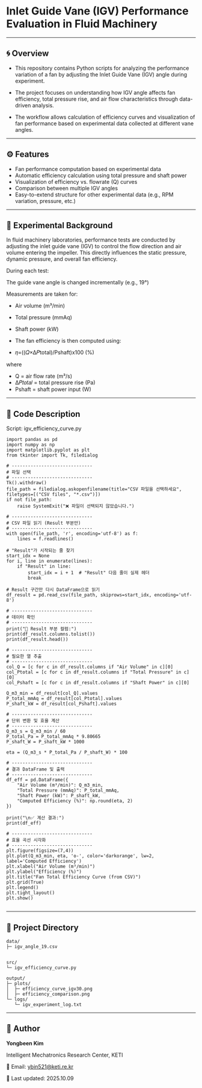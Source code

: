 # Inlet Guide Vane (IGV) Performance Evaluation in Fluid Machinery

---

## 🌀 Overview

- This repository contains Python scripts for analyzing the performance variation of a fan
by adjusting the Inlet Guide Vane (IGV) angle during experiment.

- The project focuses on understanding how IGV angle affects fan efficiency,
total pressure rise, and air flow characteristics through data-driven analysis.

- The workflow allows calculation of efficiency curves and visualization of fan performance
based on experimental data collected at different vane angles.

---

## ⚙️ Features

- Fan performance computation based on experimental data
- Automatic efficiency calculation using total pressure and shaft power
- Visualization of efficiency vs. flowrate (Q) curves
- Comparison between multiple IGV angles
- Easy-to-extend structure for other experimental data (e.g., RPM variation, pressure, etc.)

---

## 🧮 Experimental Background

In fluid machinery laboratories, performance tests are conducted by adjusting the inlet guide vane (IGV)
to control the flow direction and air volume entering the impeller.
This directly influences the static pressure, dynamic pressure, and overall fan efficiency.

During each test:

The guide vane angle is changed incrementally (e.g., 19°)

Measurements are taken for:
- Air volume (m³/min)
- Total pressure (mmAq)
- Shaft power (kW)
- The fan efficiency is then computed using:

- 𝜂=((𝑄×Δ𝑃total)/Pshaft)x100 (%)

where
- Q = air flow rate (m³/s)
- Δ𝑃𝑡𝑜𝑡𝑎𝑙 = total pressure rise (Pa)
- Pshaft = shaft power input (W)

---

## 🧰 Code Description
Script: igv_efficiency_curve.py
```
import pandas as pd
import numpy as np
import matplotlib.pyplot as plt
from tkinter import Tk, filedialog

# ------------------------------
# 파일 선택
# ------------------------------
Tk().withdraw()
file_path = filedialog.askopenfilename(title="CSV 파일을 선택하세요", filetypes=[("CSV files", "*.csv")])
if not file_path:
    raise SystemExit("❌ 파일이 선택되지 않았습니다.")

# ------------------------------
# CSV 파일 읽기 (Result 부분만)
# ------------------------------
with open(file_path, 'r', encoding='utf-8') as f:
    lines = f.readlines()

# "Result"가 시작되는 줄 찾기
start_idx = None
for i, line in enumerate(lines):
    if "Result" in line:
        start_idx = i + 1  # "Result" 다음 줄이 실제 헤더
        break

# Result 구간만 다시 DataFrame으로 읽기
df_result = pd.read_csv(file_path, skiprows=start_idx, encoding='utf-8')

# ------------------------------
# 데이터 확인
# ------------------------------
print("📄 Result 부분 컬럼:")
print(df_result.columns.tolist())
print(df_result.head())

# ------------------------------
# 필요한 열 추출
# ------------------------------
col_Q = [c for c in df_result.columns if "Air Volume" in c][0]
col_Ptotal = [c for c in df_result.columns if "Total Pressure" in c][0]
col_Pshaft = [c for c in df_result.columns if "Shaft Power" in c][0]

Q_m3_min = df_result[col_Q].values
P_total_mmAq = df_result[col_Ptotal].values
P_shaft_kW = df_result[col_Pshaft].values

# ------------------------------
# 단위 변환 및 효율 계산
# ------------------------------
Q_m3_s = Q_m3_min / 60
P_total_Pa = P_total_mmAq * 9.80665
P_shaft_W = P_shaft_kW * 1000

eta = (Q_m3_s * P_total_Pa / P_shaft_W) * 100

# ------------------------------
# 결과 DataFrame 및 출력
# ------------------------------
df_eff = pd.DataFrame({
    "Air Volume (m³/min)": Q_m3_min,
    "Total Pressure (mmAq)": P_total_mmAq,
    "Shaft Power (kW)": P_shaft_kW,
    "Computed Efficiency (%)": np.round(eta, 2)
})

print("\n✅ 계산 결과:")
print(df_eff)

# ------------------------------
# 효율 곡선 시각화
# ------------------------------
plt.figure(figsize=(7,4))
plt.plot(Q_m3_min, eta, 'o-', color='darkorange', lw=2, label='Computed Efficiency')
plt.xlabel("Air Volume (m³/min)")
plt.ylabel("Efficiency (%)")
plt.title("Fan Total Efficiency Curve (from CSV)")
plt.grid(True)
plt.legend()
plt.tight_layout()
plt.show()


```

---

## 📂 Project Directory
```
data/
├─ igv_angle_19.csv


src/
└─ igv_efficiency_curve.py

output/
├─ plots/
│  ├─ efficiency_curve_igv30.png
│  ├─ efficiency_comparison.png
└─ logs/
   └─ igv_experiment_log.txt

```

---

## 👤 Author

**Yongbeen Kim**

Intelligent Mechatronics Research Center, KETI

📧 Email: ybin521@keti.re.kr

📅 Last updated: 2025.10.09
